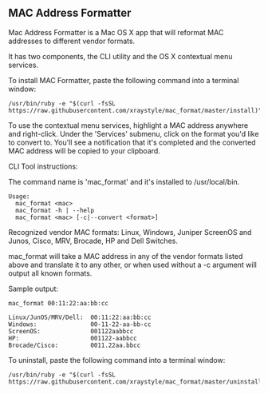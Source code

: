 MAC Address Formatter
------------------------

Mac Address Formatter is a Mac OS X app that will reformat MAC addresses to different vendor formats.

It has two components, the CLI utility and the OS X contextual menu services.

To install MAC Formatter, paste the following command into a terminal window:
	
	/usr/bin/ruby -e "$(curl -fsSL https://raw.githubusercontent.com/xraystyle/mac_format/master/install)"

To use the contextual menu services, highlight a MAC address anywhere and right-click. Under the 'Services' submenu, click on the format you'd like to convert to. You'll see a notification that it's completed and the converted MAC address will be copied to your clipboard.

CLI Tool instructions:

The command name is 'mac_format' and it's installed to /usr/local/bin.

	Usage:
	  mac_format <mac>
	  mac_format -h | --help
	  mac_format <mac> [-c|--convert <format>]

Recognized vendor MAC formats: Linux, Windows, Juniper ScreenOS and Junos, Cisco, MRV, Brocade, HP and Dell Switches.

mac_format will take a MAC address in any of the vendor formats listed above and translate it to any other, or when used without a -c argument will output all known formats.

Sample output:

	mac_format 00:11:22:aa:bb:cc

	Linux/JunOS/MRV/Dell:  00:11:22:aa:bb:cc
	Windows:			   00-11-22-aa-bb-cc
	ScreenOS:              001122aabbcc
	HP:                    001122-aabbcc
	Brocade/Cisco:         0011.22aa.bbcc



To uninstall, paste the following command into a terminal window:

	/usr/bin/ruby -e "$(curl -fsSL https://raw.githubusercontent.com/xraystyle/mac_format/master/uninstall)"